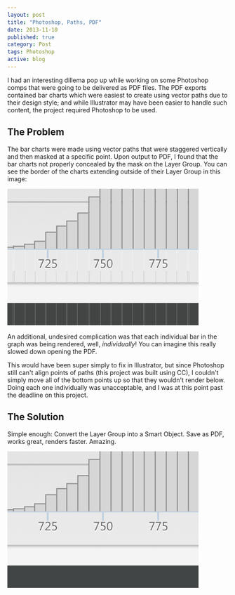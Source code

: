 ```yaml
---
layout: post
title: "Photoshop, Paths, PDF"
date: 2013-11-10
published: true
category: Post
tags: Photoshop
active: blog
---
```


I had an interesting dillema pop up while working on some Photoshop comps that were going to be delivered as PDF files. The PDF exports contained bar charts which were easiest to create using vector paths due to their design style; and while Illustrator may have been easier to handle such content, the project required Photoshop to be used.

## The Problem

The bar charts were made using vector paths that were staggered vertically and then masked at a specific point. Upon output to PDF, I found that the bar charts not properly concealed by the mask on the Layer Group. You can see the border of the charts extending outside of their Layer Group in this image:

<img src="/assets/2013/11/mask-error.png" class="img-responsive" alt="The Masking Error" />

An additional, undesired complication was that each individual bar in the graph was being rendered, well, *individually*! You can imagine this really slowed down opening the PDF.

This would have been super simply to fix in Illustrator, but since Photoshop still can't align points of paths (this project was built using CC), I couldn't simply move all of the bottom points up so that they wouldn't render below. Doing each one individually was unacceptable, and I was at this point past the deadline on this project.

## The Solution

Simple enough: Convert the Layer Group into a Smart Object. Save as PDF, works great, renders faster. Amazing.

<img src="/assets/2013/11/mask-fixed.png" class="img-responsive" alt="Path Masking Fixed Using Smart Objects" />

